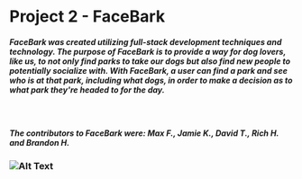 # Project 2 - FaceBark

##### FaceBark was created utilizing full-stack development techniques and technology. The purpose of FaceBark is to provide a way for dog lovers, like us, to not only find parks to take our dogs but also find new people to potentially socialize with. With FaceBark, a user can find a park and see who is at that park, including what dogs, in order to make a decision as to what park they're headed to for the day.

&nbsp;

##### The contributors to FaceBark were: Max F., Jamie K., David T., Rich H. and Brandon H.

### ![Alt Text](https://img.buzzfeed.com/buzzfeed-static/static/2015-05/12/15/enhanced/webdr03/anigif_enhanced-9135-1431460527-2.gif)
